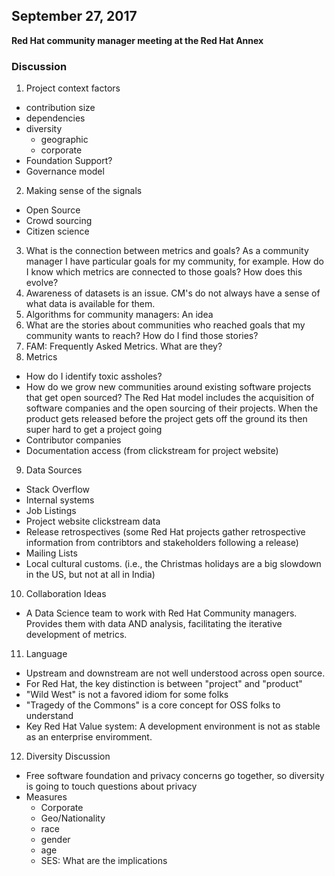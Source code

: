 ## September 27, 2017
**Red Hat community manager meeting at the Red Hat Annex**

### Discussion
1. Project context factors
  - contribution size
  - dependencies
  - diversity
    - geographic
    - corporate
  - Foundation Support?
  - Governance model
2. Making sense of the signals
  - Open Source
  - Crowd sourcing
  - Citizen science
3. What is the connection between metrics and goals? As a community manager I have particular goals for my community, for example.  How do I know which metrics are connected to those goals? How does this evolve?
4. Awareness of datasets is an issue.  CM's do not always have a sense of what data is available for them.
5. Algorithms for community managers: An idea
6. What are the stories about communities who reached goals that my community wants to reach? How do I find those stories?
7. FAM: Frequently Asked Metrics.  What are they?
8. Metrics
  - How do I identify toxic assholes?
  - How do we grow new communities around existing software projects that get open sourced? The Red Hat model includes the acquisition of software companies and the open sourcing of their projects. When the product gets released before the project gets off the ground its then super hard to get a project going
  - Contributor companies
  - Documentation access (from clickstream for project website)
9. Data Sources
  - Stack Overflow
  - Internal systems
  - Job Listings
  - Project website clickstream data
  - Release retrospectives (some Red Hat projects gather retrospective information from contribtors and stakeholders following a release)
  - Mailing Lists
  - Local cultural customs. (i.e., the Christmas holidays are a big slowdown in the US, but not at all in India)
10. Collaboration Ideas
  - A Data Science team to work with Red Hat Community managers.  Provides them with data AND analysis, facilitating the iterative development of metrics.
11. Language
  - Upstream and downstream are not well understood across open source.
  - For Red Hat, the key distinction is between "project" and "product"
  - "Wild West" is not a favored idiom for some folks
  - "Tragedy of the Commons" is a core concept for OSS folks to understand
  - Key Red Hat Value system: A development environment is not as stable as an enterprise enviromment.
12. Diversity Discussion
  - Free software foundation and privacy concerns go together, so diversity is going to touch questions about privacy
  - Measures
    - Corporate
    - Geo/Nationality
    - race
    - gender
    - age
    - SES: What are the implications

